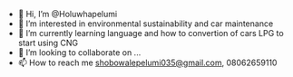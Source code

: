 - 👋 Hi, I’m @Holuwhapelumi
- 👀 I’m interested in environmental sustainability and car maintenance 
- 🌱 I’m currently learning language and how to convertion of cars LPG to start using CNG
- 💞️ I’m looking to collaborate on ...
- 📫 How to reach me shobowalepelumi035@gmail.com, 08062659110

<!---
Holuwhapelumi/Holuwhapelumi is a ✨ special ✨ repository because its `README.md` (this file) appears on your GitHub profile.
You can click the Preview link to take a look at your changes.
--->
